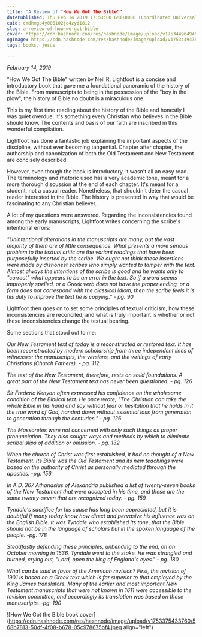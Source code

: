 ```yaml
---
title: "A Review of "How We Got The Bible""
datePublished: Thu Feb 14 2019 17:53:00 GMT+0000 (Coordinated Universal Time)
cuid: cmdhmgp4y000i02jo4zyi18i2
slug: a-review-of-how-we-got-bible
cover: https://cdn.hashnode.com/res/hashnode/image/upload/v1753449649454/62aae7f0-f7bf-4684-b024-01a46e1b5ec4.jpeg
ogImage: https://cdn.hashnode.com/res/hashnode/image/upload/v1753449438746/8861bcc3-9704-48d5-b1ec-0c0db08cdfc8.jpeg
tags: books, jesus

---
```


*February 14, 2019*

"How We Got The Bible" written by Neil R. Lightfoot is a concise and introductory book that gave me a foundational panoramic of the history of the Bible. From manuscripts to being in the possession of the "boy in the plow", the history of Bible no doubt is a miraculous one.

This is my first time reading about the history of the Bible and honestly I was quiet overdue. It's something every Christian who believes in the Bible should know. The contents and basis of our faith are inscribed in this wonderful compilation.

Lightfoot has done a fantastic job explaining the important aspects of the discipline, without ever becoming tangential. Chapter after chapter, the authorship and canonization of both the Old Testament and New Testament are concisely described.

However, even though the book is introductory, it wasn't all an easy read. The terminology and rhetoric used has a very academic tone, meant for a more thorough discussion at the end of each chapter. It's meant for a student, not a casual reader. Nonetheless, that shouldn't deter the casual reader interested in the Bible. The history is presented in way that would be fascinating to any Christian believer.

A lot of my questions were answered. Regarding the inconsistencies found among the early manuscripts, Lightfoot writes concerning the scribe's intentional errors:

*"Unintentional alterations in the manuscripts are many, but the vast majority of them are of little consequence. What presents a more serious problem to the textual critic are the variant readings that have been purposefully inserted by the scribe. We ought not think these insertions were made by dishonest scribes who simply wanted to tamper with the text. Almost always the intentions of the scribe is good and he wants only to "correct" what appears to be an error in the text. So if a word seems improperly spelled, or a Greek verb does not have the proper ending, or a form does not correspond with the classical idiom, then the scribe feels it is his duty to improve the text he is copying." - pg. 90*

Lightfoot then goes on to set some principles of textual criticism, how these inconsistencies are reconciled, and what is truly important is whether or not these inconsistencies change the textual bearing.

Some sections that stood out to me:

*Our New Testament text of today is a reconstructed or restored text. It has been reconstructed by modern scholarship from three independent lines of witnesses: the manuscripts, the versions, and the writings of early Christians (Church Fathers). - pg. 112*

*The text of the New Testament, therefore, rests on solid foundations. A great part of the New Testament text has never been questioned. - pg. 126*

*Sir Frederic Kenyon often expressed his confidence on the wholesome condition of the Biblical text. He once wrote, "The Christian can take the whole Bible in his hand and say without fear or hesitation that he holds in it the true word of God, handed down without essential loss from generation to generation through the centuries." - pg. 126*

*The Massoretes were not concerned with only such things as proper pronunciation. They also sought ways and methods by which to eliminate scribal slips of addition or omission. - pg. 132*

*When the church of Christ was first established, it had no thought of a New Testament. Its Bible was the Old Testament and its new teachings were based on the authority of Christ as personally mediated through the apostles. -pg. 156*

*In A.D. 367 Athanasius of Alexandria published a list of twenty-seven books of the New Testament that were accepted in his time, and these are the same twenty-seven that are recognized today. - pg. 159*

*Tyndale's sacrifice for his cause has long been appreciated, but it is doubtful if many today know how direct and pervasive his influence was on the English Bible. It was Tyndale who established its tone, that the Bible should not be in the language of scholars but in the spoken language of the people. -pg. 178*

*Steadfastly defending these principles, unbending to the end, on an October morning in 1536, Tyndale went to the stake. He was strangled and burned, crying out, "Lord, open the king of England's eyes." - pg. 180*

*What can be said in favor of the American revision? First, the revision of 1901 is based on a Greek text which is far superior to that employed by the King James translators. Many of the earlier and most important New Testament manuscripts that were not known in 1611 were accessible to the revision committee, and accordingly its translation was based on these manuscripts. -pg. 190*

![How We Got the Bible book cover](https://cdn.hashnode.com/res/hashnode/image/upload/v1753375433760/568b7813-50df-4f08-b678-05c978675bf4.jpeg align="left")